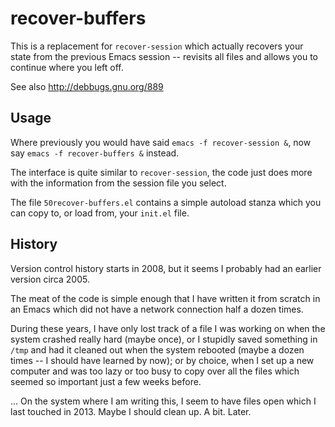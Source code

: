 recover-buffers
===============

This is a replacement for `recover-session` which actually recovers
your state from the previous Emacs session -- revisits all files and
allows you to continue where you left off.

See also http://debbugs.gnu.org/889


Usage
-----

Where previously you would have said `emacs -f recover-session &`, now
say `emacs -f recover-buffers &` instead.

The interface is quite similar to `recover-session`, the code just does
more with the information from the session file you select.

The file `50recover-buffers.el` contains a simple autoload stanza which
you can copy to, or load from, your `init.el` file.

History
-------

Version control history starts in 2008, but it seems I probably had an
earlier version circa 2005.

The meat of the code is simple enough that I have written it from scratch
in an Emacs which did not have a network connection half a dozen times.

During these years, I have only lost track of a file I was working on
when the system crashed really hard (maybe once), or I stupidly saved
something in `/tmp` and had it cleaned out when the system rebooted
(maybe a dozen times -- I should have learned by now); or by choice,
when I set up a new computer and was too lazy or too busy to copy
over all the files which seemed so important just a few weeks before.

... On the system where I am writing this, I seem to have files open
which I last touched in 2013.  Maybe I should clean up.  A bit.  Later.
